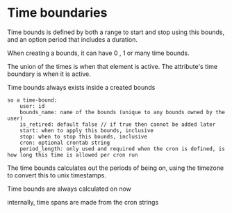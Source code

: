 # Time boundaries

Time bounds is defined by both a range to start and stop using this bounds, and an option period that includes a duration.

When creating a bounds, it can have 0 , 1 or many time bounds.

The union of the times is when that element is active.
The attribute's time boundary is when it is active.


Time bounds always exists inside a created bounds

    so a time-bound:
        user: id    
        bounds_name: name of the bounds (unique to any bounds owned by the user)
        is_retired: default false // if true then cannot be added later 
        start: when to apply this bounds, inclusive
        stop: when to stop this bounds, inclusive
        cron: optional crontab string
        period_length: only used and required when the cron is defined, is how long this time is allowed per cron run


The time bounds calculates out the periods of being on, using the timezone to convert this to unix timestamps.

Time bounds are always calculated on now

internally, time spans are made from the cron strings
